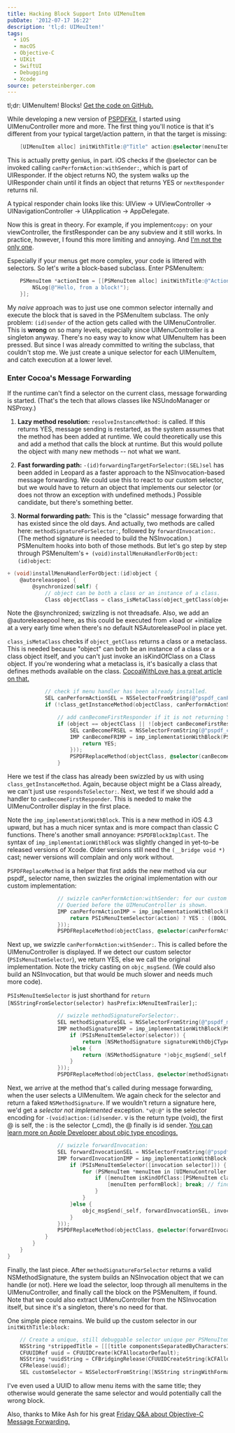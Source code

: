 ```yaml
---
title: Hacking Block Support Into UIMenuItem
pubDate: '2012-07-17 16:22'
description: 'tl;d: UIMeuItem!'
tags:
  - iOS
  - macOS
  - Objective-C
  - UIKit
  - SwiftUI
  - Debugging
  - Xcode
source: petersteinberger.com
---
```


tl;dr: UIMenuItem! Blocks! [Get the code on GitHub.](https://github.com/steipete/PSMenuItem)

While developing a new version of [PSPDFKit](http://pspdfkit.com), I started using UIMenuController more and more. The first thing you'll notice is that it's different from your typical target/action pattern, in that the target is missing:

``` objective-c
    [UIMenuItem alloc] initWithTitle:@"Title" action:@selector(menuItemAction:)];
```

This is actually pretty genius, in part. iOS checks if the @selector can be invoked calling ```canPerformAction:withSender:```, which is part of UIResponder. If the object returns NO, the system walks up the UIResponder chain until it finds an object that returns YES or ```nextResponder``` returns nil.

A typical responder chain looks like this: UIView -> UIViewController -> UINavigationController -> UIApplication -> AppDelegate.

Now this is great in theory. For example, if you implement`copy:` on your viewController, the firstResponder can be any subview and it still works. In practice, however, I found this more limiting and annoying. And [I'm not the only one](https://twitter.com/hatfinch/statuses/224925043556225024).

Especially if your menus get more complex, your code is littered with selectors. So let's write a block-based subclass. Enter PSMenuItem:

``` objective-c
    PSMenuItem *actionItem = [[PSMenuItem alloc] initWithTitle:@"Action 1" block:^{
        NSLog(@"Hello, from a block!");
    }];
```

My *naive* approach was to just use one common selector internally and execute the block that is saved in the PSMenuItem subclass. The only problem: `(id)sender` of the action gets called with the UIMenuController. This is **wrong** on so many levels, especially since UIMenuController is a singleton anyway. There's no easy way to know what UIMenuItem has been pressed.
But since I was already committed to writing the subclass, that couldn't stop me. We just create a unique selector for each UIMenuItem, and catch execution at a lower level.

### Enter Cocoa's Message Forwarding

If the runtime can't find a selector on the current class, message forwarding is started. (That's the tech that allows classes like NSUndoManager or NSProxy.)

1. **Lazy method resolution:** `resolveInstanceMethod:` is called. If this returns YES, message sending is restarted, as the system assumes that the method has been added at runtime. We could theoretically use this and add a method that calls the block at runtime. But this would pollute the object with many new methods -- not what we want.

2. **Fast forwarding path:**  `-(id)forwardingTargetForSelector:(SEL)sel` has been added in Leopard as a faster approach to the NSInvocation-based message forwarding. We could use this to react to our custom selector, but we would have to return an object that implements our selector (or does not throw an exception with undefined methods.) Possible candidate, but there's something better.

3. **Normal forwarding path:** This is the "classic" message forwarding that has existed since the old days. And actually, two methods are called here: `methodSignatureForSelector:`, followed by `forwardInvocation:`. (The method signature is needed to build the NSInvocation.) PSMenuItem hooks into both of those methods. But let's go step by step through PSMenuItem's `+ (void)installMenuHandlerForObject:(id)object`:

``` objective-c
+ (void)installMenuHandlerForObject:(id)object {
    @autoreleasepool {
        @synchronized(self) {
            // object can be both a class or an instance of a class.
            Class objectClass = class_isMetaClass(object_getClass(object)) ? object : [object class];
```

Note the @synchronized; swizzling is not threadsafe. Also, we add an @autoreleasepool here, as this could be executed from +load or +initialize at a very early time when there's no default NSAutoreleasePool in place yet.

`class_isMetaClass` checks if `object_getClass` returns a class or a metaclass. This is needed because "object" can both be an instance of a class or a class object itself, and you can't just invoke an isKindOfClass on a Class object. If you're wondering what a metaclass is, it's basically a class that defines methods available on the class. [CocoaWithLove has a great article on that.](http://cocoawithlove.com/2010/01/what-is-meta-class-in-objective-c.html)

``` objective-c
            // check if menu handler has been already installed.
            SEL canPerformActionSEL = NSSelectorFromString(@"pspdf_canPerformAction:withSender:");
            if (!class_getInstanceMethod(objectClass, canPerformActionSEL)) {

                // add canBecomeFirstResponder if it is not returning YES. (or if we don't know)
                if (object == objectClass || ![object canBecomeFirstResponder]) {
                    SEL canBecomeFRSEL = NSSelectorFromString(@"pspdf_canBecomeFirstResponder");
                    IMP canBecomeFRIMP = imp_implementationWithBlock(PSPDFBlockImplCast(^(id _self) {
                        return YES;
                    }));
                    PSPDFReplaceMethod(objectClass, @selector(canBecomeFirstResponder), canBecomeFRSEL, canBecomeFRIMP);
                }
```

Here we test if the class has already been swizzled by us with using `class_getInstanceMethod`. Again, because object might be a Class already, we can't just use `respondsToSelector:`. Next, we test if we should add a handler to `canBecomeFirstResponder`. This is needed to make the UIMenuController display in the first place.

Note the `imp_implementationWithBlock`. This is a new method in iOS 4.3 upward, but has a much nicer syntax and is more compact than classic C functions. There's another small annoyance: `PSPDFBlockImplCast`. The syntax of `imp_implementationWithBlock` was slightly changed in yet-to-be released versions of Xcode. Older versions still need the `(__bridge void *)` cast; newer versions will complain and only work without.

`PSPDFReplaceMethod` is a helper that first adds the new method via our pspdf_ selector name, then swizzles the original implementation with our custom implementation:

``` objective-c
                // swizzle canPerformAction:withSender: for our custom selectors.
                // Queried before the UIMenuController is shown.
                IMP canPerformActionIMP = imp_implementationWithBlock(PSPDFBlockImplCast(^(id _self, SEL action, id sender) {
                    return PSIsMenuItemSelector(action) ? YES : ((BOOL (*)(id, SEL, SEL, id))objc_msgSend)(_self, canPerformActionSEL, action, sender);
                }));
                PSPDFReplaceMethod(objectClass, @selector(canPerformAction:withSender:), canPerformActionSEL, canPerformActionIMP);
```

Next up, we swizzle `canPerformAction:withSender:`. This is called before the UIMenuController is displayed. If we detect our custom selector (`PSIsMenuItemSelector`), we return YES, else we call the original implementation. Note the tricky casting on `objc_msgSend`. (We could also build an NSInvocation, but that would be much slower and needs much more code).

`PSIsMenuItemSelector` is just shorthand for `return [NSStringFromSelector(selector) hasPrefix:kMenuItemTrailer];`:

``` objective-c
                // swizzle methodSignatureForSelector:.
                SEL methodSignatureSEL = NSSelectorFromString(@"pspdf_methodSignatureForSelector:");
                IMP methodSignatureIMP = imp_implementationWithBlock(PSPDFBlockImplCast(^(id _self, SEL selector) {
                    if (PSIsMenuItemSelector(selector)) {
                        return [NSMethodSignature signatureWithObjCTypes:"v@:@"]; // fake it.
                    }else {
                        return (NSMethodSignature *)objc_msgSend(_self, methodSignatureSEL, selector);
                    }
                }));
                PSPDFReplaceMethod(objectClass, @selector(methodSignatureForSelector:), methodSignatureSEL, methodSignatureIMP);
```

Next, we arrive at the method that's called during message forwarding, when the user selects a UIMenuItem. We again check for the selector and return a faked `NSMethodSignature`. If we wouldn't return a signature here, we'd get a *selector not implemented* exception. `"v@:@"` is the selector encoding for `-(void)action:(id)sender`. v is the return type (void), the first @ is self, the : is the selector (_cmd), the @ finally is id sender. [You can learn more on Apple Developer about objc type encodings.](http://developer.apple.com/documentation/Cocoa/Conceptual/ObjCRuntimeGuide/Articles/ocrtTypeEncodings.html)

``` objective-c
                // swizzle forwardInvocation:
                SEL forwardInvocationSEL = NSSelectorFromString(@"pspdf_forwardInvocation:");
                IMP forwardInvocationIMP = imp_implementationWithBlock(PSPDFBlockImplCast(^(id _self, NSInvocation *invocation) {
                    if (PSIsMenuItemSelector([invocation selector])) {
                        for (PSMenuItem *menuItem in [UIMenuController sharedMenuController].menuItems) {
                            if ([menuItem isKindOfClass:[PSMenuItem class]] && sel_isEqual([invocation selector], menuItem.customSelector)) {
                                [menuItem performBlock]; break; // find corresponding MenuItem and forward
                            }
                        }
                    }else {
                        objc_msgSend(_self, forwardInvocationSEL, invocation);
                    }
                }));
                PSPDFReplaceMethod(objectClass, @selector(forwardInvocation:), forwardInvocationSEL, forwardInvocationIMP);
            }
        }
    }
}
```

Finally, the last piece. After `methodSignatureForSelector` returns a valid NSMethodSignature, the system builds an NSInvocation object that we can handle (or not). Here we load the selector, loop through all menuItems in the UIMenuController, and finally call the block on the PSMenuItem, if found. Note that we could also extract UIMenuController from the NSInvocation itself, but since it's a singleton, there's no need for that.

One simple piece remains. We build up the custom selector in our `initWithTitle:block:`

``` objective-c
    // Create a unique, still debuggable selector unique per PSMenuItem.
    NSString *strippedTitle = [[[title componentsSeparatedByCharactersInSet:[[NSCharacterSet letterCharacterSet] invertedSet]] componentsJoinedByString:@""] lowercaseString];
    CFUUIDRef uuid = CFUUIDCreate(kCFAllocatorDefault);
    NSString *uuidString = CFBridgingRelease(CFUUIDCreateString(kCFAllocatorDefault, uuid));
    CFRelease(uuid);
    SEL customSelector = NSSelectorFromString([NSString stringWithFormat:@"%@_%@_%@:", kMenuItemTrailer, strippedTitle, uuidString]);
```

I've even used a UUID to allow menu items with the same title; they otherwise would generate the same selector and would potentially call the wrong block.

Also, thanks to Mike Ash for his great [Friday Q&A about Objective-C Message Forwarding.](http://www.mikeash.com/pyblog/friday-qa-2009-03-27-objective-c-message-forwarding.html)
